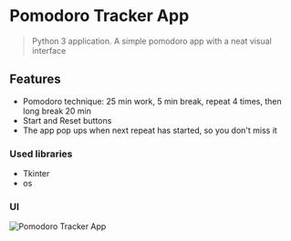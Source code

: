 # Pomodoro Tracker App
> Python 3 application. A simple pomodoro app with a neat visual interface

## Features
- Pomodoro technique: 25 min work, 5 min break, repeat 4 times, then long break 20 min
- Start and Reset buttons
- The app pop ups when next repeat has started, so you don't miss it

### Used libraries
- Tkinter
- os

### UI

![Pomodoro Tracker App](https://i.imgur.com/EDYpN57.png)
